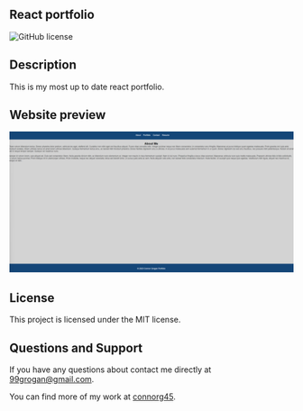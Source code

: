 ## React portfolio
![GitHub license](https://img.shields.io/badge/license-MIT-blue.svg)
## Description

This is my most up to date react portfolio.
## Website preview

![Homepage preview](./public/assets/images/Portfolio-image.png)
## License

This project is licensed under the MIT license.

## Questions and Support

If you have any questions about contact me directly at 99grogan@gmail.com.

You can find more of my work at [connorg45](https://github.com/connorg45/).